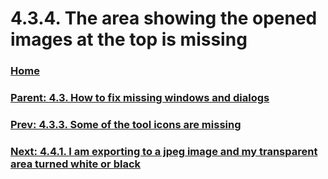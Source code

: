 # 4.3.4. The area showing the opened images at the top is missing

### [Home](./00-home.md)
### [Parent: 4.3. How to fix missing windows and dialogs](./04-03-00-how-to-fix-missing-windows-and-dialogs.md)
### [Prev: 4.3.3. Some of the tool icons are missing](./04-03-03-some-of-the-tool-icons-are-missing.md)
### [Next: 4.4.1. I am exporting to a jpeg image and my transparent area turned white or black](./04-04-01-i-am-exporting-to-a-jpeg-image-and-my-transparent-area-turned-white-or-black.md)
